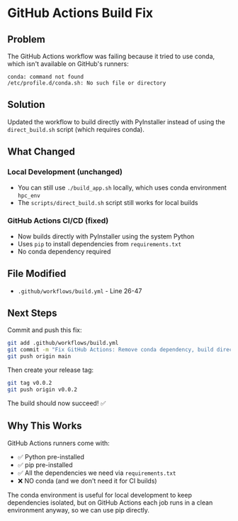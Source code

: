 # GitHub Actions Build Fix

## Problem
The GitHub Actions workflow was failing because it tried to use conda, which isn't available on GitHub's runners:

```
conda: command not found
/etc/profile.d/conda.sh: No such file or directory
```

## Solution
Updated the workflow to build directly with PyInstaller instead of using the `direct_build.sh` script (which requires conda).

## What Changed

### Local Development (unchanged)
- You can still use `./build_app.sh` locally, which uses conda environment `hpc_env`
- The `scripts/direct_build.sh` script still works for local builds

### GitHub Actions CI/CD (fixed)
- Now builds directly with PyInstaller using the system Python
- Uses `pip` to install dependencies from `requirements.txt`
- No conda dependency required

## File Modified
- `.github/workflows/build.yml` - Line 26-47

## Next Steps

Commit and push this fix:

```bash
git add .github/workflows/build.yml
git commit -m "Fix GitHub Actions: Remove conda dependency, build directly with PyInstaller"
git push origin main
```

Then create your release tag:

```bash
git tag v0.0.2
git push origin v0.0.2
```

The build should now succeed! ✅

## Why This Works

GitHub Actions runners come with:
- ✅ Python pre-installed
- ✅ pip pre-installed
- ✅ All the dependencies we need via `requirements.txt`
- ❌ NO conda (and we don't need it for CI builds)

The conda environment is useful for local development to keep dependencies isolated, but on GitHub Actions each job runs in a clean environment anyway, so we can use pip directly.
